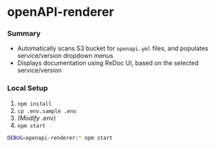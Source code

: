 # openAPI-renderer

### Summary
* Automatically scans S3 bucket for `openapi.yml` files, and populates service/version dropdown menus
* Displays documentation using ReDoc UI, based on the selected service/version


### Local Setup
1. `npm install`
2. `cp .env.sample .env`
3. _(Modify .env)_
4. `npm start`


```bash
DEBUG=openapi-renderer:* npm start
```